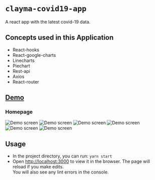 # `clayma-covid19-app`

A react app with the latest covid-19 data.

## Concepts used in this Application

- React-hooks
- React-google-charts
- Linecharts
- Piechart
- Rest-api
- Axios
- React-router

## [Demo](https://claymacovid.netlify.app/)

### Homepage

<img src="https://github.com/claykabongok/clayma-covid19-app/blob/master/demo/homepage.jpg?raw=true" alt="Demo screen">

<img src="https://github.com/claykabongok/clayma-covid19-app/blob/master/demo/searchresult.jpg?raw=true" alt="Demo screen">

<img src="https://github.com/claykabongok/clayma-covid19-app/blob/master/demo/countryData.jpg?raw=true" alt="Demo screen">

<img src="https://github.com/claykabongok/clayma-covid19-app/blob/master/demo/countryDatacount.jpg?raw=true" alt="Demo screen">

<img src="https://github.com/claykabongok/clayma-covid19-app/blob/master/demo/countryDataChart.jpg?raw=true" alt="Demo screen">

<img src="https://github.com/claykabongok/clayma-covid19-app/blob/master/demo/charts.jpg?raw=true" alt="Demo screen">

## Usage

- In the project directory, you can run: `yarn start`
- Open [http://localhost:3000](http://localhost:3000) to view it in the browser.
  The page will reload if you make edits.<br />
  You will also see any lint errors in the console.
